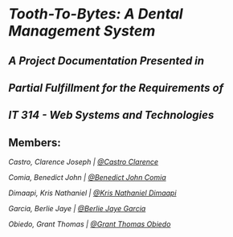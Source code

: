 # *Tooth-To-Bytes: A Dental Management System*

## *A Project Documentation Presented in*

## *Partial Fulfillment for the Requirements of*

## *IT 314 - Web Systems and Technologies*

## Members:

*Castro, Clarence Joseph | [@Castro Clarence](https://github.com/CastroClarence)*

*Comia, Benedict John | [@Benedict John Comia](https://github.com/BenedictJohnComia)*

*Dimaapi, Kris Nathaniel | [@Kris Nathaniel Dimaapi](https://github.com/KrisNathanielDimaapi)*

*Garcia, Berlie Jaye | [@Berlie Jaye Garcia](https://github.com/brwla)*

*Obiedo, Grant Thomas | [@Grant Thomas Obiedo](https://github.com/Gurny)*


